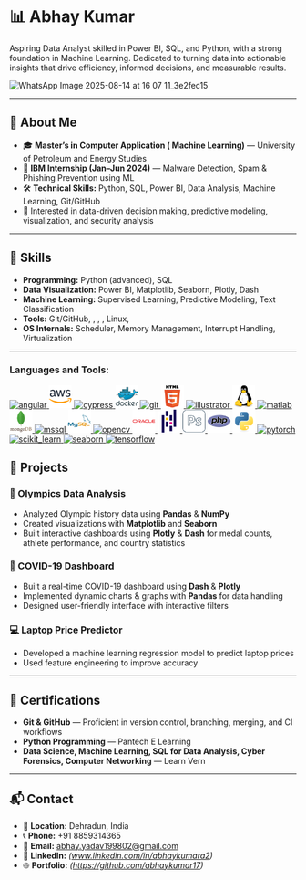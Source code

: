 # 📊 Abhay Kumar 

Aspiring Data Analyst skilled in Power BI, SQL, and Python, with a strong foundation in Machine Learning. Dedicated to turning data into actionable insights that drive efficiency, informed decisions, and measurable results.


![WhatsApp Image 2025-08-14 at 16 07 11_3e2fec15](https://github.com/user-attachments/assets/6e052019-41c1-4231-ad41-feb8bb8a060a)

---

## 📍 About Me
- 🎓 **Master’s in Computer Application ( Machine Learning)** — University of Petroleum and Energy Studies 
- 💼 **IBM Internship (Jan–Jun 2024)** — Malware Detection, Spam & Phishing Prevention using ML  
- 🛠 **Technical Skills:** Python, SQL, Power BI, Data Analysis, Machine Learning, Git/GitHub  
- 🌟 Interested in data-driven decision making, predictive modeling, visualization, and security analysis  

---

## 🚀 Skills
- **Programming:** Python (advanced), SQL  
- **Data Visualization:** Power BI, Matplotlib, Seaborn, Plotly, Dash  
- **Machine Learning:** Supervised Learning, Predictive Modeling, Text Classification  
- **Tools:** Git/GitHub, , , , Linux,  
- **OS Internals:** Scheduler, Memory Management, Interrupt Handling, Virtualization  

---
<h3 align="left">Languages and Tools:</h3>
<p align="left"> <a href="https://angular.io" target="_blank" rel="noreferrer"> <img src="https://angular.io/assets/images/logos/angular/angular.svg" alt="angular" width="40" height="40"/> </a> <a href="https://aws.amazon.com" target="_blank" rel="noreferrer"> <img src="https://raw.githubusercontent.com/devicons/devicon/master/icons/amazonwebservices/amazonwebservices-original-wordmark.svg" alt="aws" width="40" height="40"/> </a> <a href="https://www.cypress.io" target="_blank" rel="noreferrer"> <img src="https://raw.githubusercontent.com/simple-icons/simple-icons/6e46ec1fc23b60c8fd0d2f2ff46db82e16dbd75f/icons/cypress.svg" alt="cypress" width="40" height="40"/> </a> <a href="https://www.docker.com/" target="_blank" rel="noreferrer"> <img src="https://raw.githubusercontent.com/devicons/devicon/master/icons/docker/docker-original-wordmark.svg" alt="docker" width="40" height="40"/> </a> <a href="https://git-scm.com/" target="_blank" rel="noreferrer"> <img src="https://www.vectorlogo.zone/logos/git-scm/git-scm-icon.svg" alt="git" width="40" height="40"/> </a> <a href="https://www.w3.org/html/" target="_blank" rel="noreferrer"> <img src="https://raw.githubusercontent.com/devicons/devicon/master/icons/html5/html5-original-wordmark.svg" alt="html5" width="40" height="40"/> </a> <a href="https://www.adobe.com/in/products/illustrator.html" target="_blank" rel="noreferrer"> <img src="https://www.vectorlogo.zone/logos/adobe_illustrator/adobe_illustrator-icon.svg" alt="illustrator" width="40" height="40"/> </a> <a href="https://www.linux.org/" target="_blank" rel="noreferrer"> <img src="https://raw.githubusercontent.com/devicons/devicon/master/icons/linux/linux-original.svg" alt="linux" width="40" height="40"/> </a> <a href="https://www.mathworks.com/" target="_blank" rel="noreferrer"> <img src="https://upload.wikimedia.org/wikipedia/commons/2/21/Matlab_Logo.png" alt="matlab" width="40" height="40"/> </a> <a href="https://www.mongodb.com/" target="_blank" rel="noreferrer"> <img src="https://raw.githubusercontent.com/devicons/devicon/master/icons/mongodb/mongodb-original-wordmark.svg" alt="mongodb" width="40" height="40"/> </a> <a href="https://www.microsoft.com/en-us/sql-server" target="_blank" rel="noreferrer"> <img src="https://www.svgrepo.com/show/303229/microsoft-sql-server-logo.svg" alt="mssql" width="40" height="40"/> </a> <a href="https://www.mysql.com/" target="_blank" rel="noreferrer"> <img src="https://raw.githubusercontent.com/devicons/devicon/master/icons/mysql/mysql-original-wordmark.svg" alt="mysql" width="40" height="40"/> </a> <a href="https://opencv.org/" target="_blank" rel="noreferrer"> <img src="https://www.vectorlogo.zone/logos/opencv/opencv-icon.svg" alt="opencv" width="40" height="40"/> </a> <a href="https://www.oracle.com/" target="_blank" rel="noreferrer"> <img src="https://raw.githubusercontent.com/devicons/devicon/master/icons/oracle/oracle-original.svg" alt="oracle" width="40" height="40"/> </a> <a href="https://pandas.pydata.org/" target="_blank" rel="noreferrer"> <img src="https://raw.githubusercontent.com/devicons/devicon/2ae2a900d2f041da66e950e4d48052658d850630/icons/pandas/pandas-original.svg" alt="pandas" width="40" height="40"/> </a> <a href="https://www.photoshop.com/en" target="_blank" rel="noreferrer"> <img src="https://raw.githubusercontent.com/devicons/devicon/master/icons/photoshop/photoshop-line.svg" alt="photoshop" width="40" height="40"/> </a> <a href="https://www.php.net" target="_blank" rel="noreferrer"> <img src="https://raw.githubusercontent.com/devicons/devicon/master/icons/php/php-original.svg" alt="php" width="40" height="40"/> </a> <a href="https://www.python.org" target="_blank" rel="noreferrer"> <img src="https://raw.githubusercontent.com/devicons/devicon/master/icons/python/python-original.svg" alt="python" width="40" height="40"/> </a> <a href="https://pytorch.org/" target="_blank" rel="noreferrer"> <img src="https://www.vectorlogo.zone/logos/pytorch/pytorch-icon.svg" alt="pytorch" width="40" height="40"/> </a> <a href="https://scikit-learn.org/" target="_blank" rel="noreferrer"> <img src="https://upload.wikimedia.org/wikipedia/commons/0/05/Scikit_learn_logo_small.svg" alt="scikit_learn" width="40" height="40"/> </a> <a href="https://seaborn.pydata.org/" target="_blank" rel="noreferrer"> <img src="https://seaborn.pydata.org/_images/logo-mark-lightbg.svg" alt="seaborn" width="40" height="40"/> </a> <a href="https://www.tensorflow.org" target="_blank" rel="noreferrer"> <img src="https://www.vectorlogo.zone/logos/tensorflow/tensorflow-icon.svg" alt="tensorflow" width="40" height="40"/> </a> </p>


## 📂 Projects

### 🏅 Olympics Data Analysis
- Analyzed Olympic history data using **Pandas** & **NumPy**  
- Created visualizations with **Matplotlib** and **Seaborn**  
- Built interactive dashboards using **Plotly** & **Dash** for medal counts, athlete performance, and country statistics  

### 🦠 COVID-19 Dashboard
- Built a real-time COVID-19 dashboard using **Dash** & **Plotly**  
- Implemented dynamic charts & graphs with **Pandas** for data handling  
- Designed user-friendly interface with interactive filters  

### 💻 Laptop Price Predictor
- Developed a machine learning regression model to predict laptop prices  
- Used feature engineering to improve accuracy  

---

## 📜 Certifications
- **Git & GitHub** — Proficient in version control, branching, merging, and CI workflows  
- **Python Programming** — Pantech E Learning  
- **Data Science, Machine Learning, SQL for Data Analysis, Cyber Forensics, Computer Networking** — Learn Vern  

---

## 📬 Contact
- 📍 **Location:** Dehradun, India  
- 📞 **Phone:** +91 8859314365  
- 📧 **Email:** abhay.yadav199802@gmail.com  
- 💼 **LinkedIn:** *(www.linkedin.com/in/abhaykumara2)*  
- 🌐 **Portfolio:** *(https://github.com/abhaykumar17)*  


